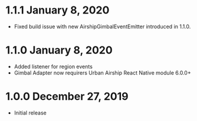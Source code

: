1.1.1 January 8, 2020
=====================
- Fixed build issue with new AirshipGimbalEventEmitter introduced in 1.1.0.

1.1.0 January 8, 2020
=====================
- Added listener for region events
- Gimbal Adapter now requirers Urban Airship React Native module 6.0.0+

1.0.0 December 27, 2019
=======================
- Initial release